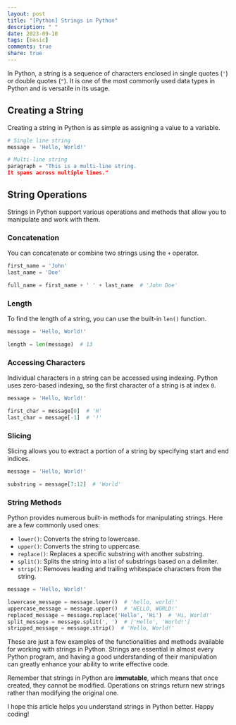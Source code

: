 ```yaml
---
layout: post
title: "[Python] Strings in Python"
description: " "
date: 2023-09-10
tags: [basic]
comments: true
share: true
---
```


In Python, a string is a sequence of characters enclosed in single quotes (`'`) or double quotes (`"`). It is one of the most commonly used data types in Python and is versatile in its usage.

## Creating a String

Creating a string in Python is as simple as assigning a value to a variable.

```python
# Single line string
message = 'Hello, World!'

# Multi-line string
paragraph = "This is a multi-line string.
It spans across multiple lines."
```

## String Operations

Strings in Python support various operations and methods that allow you to manipulate and work with them.

### Concatenation

You can concatenate or combine two strings using the `+` operator.

```python
first_name = 'John'
last_name = 'Doe'

full_name = first_name + ' ' + last_name  # 'John Doe'
```

### Length

To find the length of a string, you can use the built-in `len()` function.

```python
message = 'Hello, World!'

length = len(message)  # 13
```

### Accessing Characters

Individual characters in a string can be accessed using indexing. Python uses zero-based indexing, so the first character of a string is at index `0`.

```python
message = 'Hello, World!'

first_char = message[0]  # 'H'
last_char = message[-1]  # '!'
```

### Slicing

Slicing allows you to extract a portion of a string by specifying start and end indices.

```python
message = 'Hello, World!'

substring = message[7:12]  # 'World'
```

### String Methods

Python provides numerous built-in methods for manipulating strings. Here are a few commonly used ones:

- `lower()`: Converts the string to lowercase.
- `upper()`: Converts the string to uppercase.
- `replace()`: Replaces a specific substring with another substring.
- `split()`: Splits the string into a list of substrings based on a delimiter.
- `strip()`: Removes leading and trailing whitespace characters from the string.

```python
message = 'Hello, World!'

lowercase_message = message.lower()  # 'hello, world!'
uppercase_message = message.upper()  # 'HELLO, WORLD!'
replaced_message = message.replace('Hello', 'Hi')  # 'Hi, World!'
split_message = message.split(', ')  # ['Hello', 'World!']
stripped_message = message.strip()  # 'Hello, World!'
```

These are just a few examples of the functionalities and methods available for working with strings in Python. Strings are essential in almost every Python program, and having a good understanding of their manipulation can greatly enhance your ability to write effective code.

Remember that strings in Python are **immutable**, which means that once created, they cannot be modified. Operations on strings return new strings rather than modifying the original one.

I hope this article helps you understand strings in Python better. Happy coding!